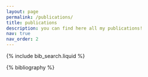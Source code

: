 ```yaml
---
layout: page
permalink: /publications/
title: publications
description: you can find here all my publications!
nav: true
nav_order: 2
---
```


<!-- _pages/publications.md -->

<!-- Bibsearch Feature -->

{% include bib_search.liquid %}

<div class="publications">

{% bibliography %}

</div>
